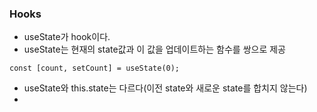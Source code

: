### Hooks

- useState가 hook이다.
- useState는 현재의 state값과 이 값을 업데이트하는 함수를 쌍으로 제공

~~~react
const [count, setCount] = useState(0);
~~~

- useState와 this.state는 다르다(이전 state와 새로운 state를 합치지 않는다)
- 

